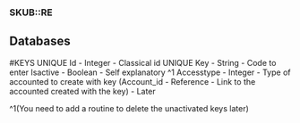 ### SKUB::RE

## Databases

#KEYS
UNIQUE Id - Integer - Classical id
UNIQUE Key - String - Code to enter
Isactive - Boolean - Self explanatory ^1
Accesstype - Integer - Type of accounted to create with key
(Account_id - Reference - Link to the accounted created with the key) - Later

^1(You need to add a routine to delete the unactivated keys later)
